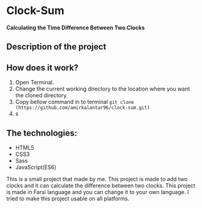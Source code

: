 # Clock-Sum
**Calculating the Time Difference Between Two Clocks**

## Description of the project

## How does it work?
1. Open Terminal.
2. Change the current working directory to the location where you want the cloned directory.
3. Copy bellow command in to terminal
  `git clone (https://github.com/amirkalantar96/clock-sum.git)`
4. s

## The technologies:
- HTML5
- CSS3
- Sass
- JavaScript(ES6)


This is a small project that made by me.
This project is made to add two clocks and it can calculate the difference between two clocks.
This project is made in Farsi language and you can change it to your own language.
I tried to make this project usable on all platforms.

